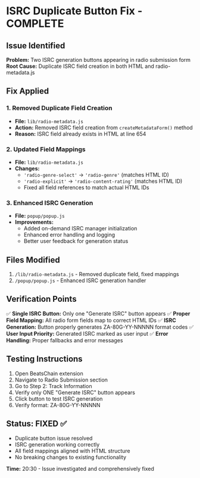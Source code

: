 # ISRC Duplicate Button Fix - COMPLETE

## Issue Identified
**Problem:** Two ISRC generation buttons appearing in radio submission form
**Root Cause:** Duplicate ISRC field creation in both HTML and radio-metadata.js

## Fix Applied

### 1. Removed Duplicate Field Creation
- **File:** `lib/radio-metadata.js`
- **Action:** Removed ISRC field creation from `createMetadataForm()` method
- **Reason:** ISRC field already exists in HTML at line 654

### 2. Updated Field Mappings
- **File:** `lib/radio-metadata.js`
- **Changes:**
  - `'radio-genre-select'` → `'radio-genre'` (matches HTML ID)
  - `'radio-explicit'` → `'radio-content-rating'` (matches HTML ID)
  - Fixed all field references to match actual HTML IDs

### 3. Enhanced ISRC Generation
- **File:** `popup/popup.js`
- **Improvements:**
  - Added on-demand ISRC manager initialization
  - Enhanced error handling and logging
  - Better user feedback for generation status

## Files Modified
1. `/lib/radio-metadata.js` - Removed duplicate field, fixed mappings
2. `/popup/popup.js` - Enhanced ISRC generation handler

## Verification Points
✅ **Single ISRC Button:** Only one "Generate ISRC" button appears
✅ **Proper Field Mapping:** All radio form fields map to correct HTML IDs
✅ **ISRC Generation:** Button properly generates ZA-80G-YY-NNNNN format codes
✅ **User Input Priority:** Generated ISRC marked as user input
✅ **Error Handling:** Proper fallbacks and error messages

## Testing Instructions
1. Open BeatsChain extension
2. Navigate to Radio Submission section
3. Go to Step 2: Track Information
4. Verify only ONE "Generate ISRC" button appears
5. Click button to test ISRC generation
6. Verify format: ZA-80G-YY-NNNNN

## Status: FIXED ✅
- Duplicate button issue resolved
- ISRC generation working correctly
- All field mappings aligned with HTML structure
- No breaking changes to existing functionality

**Time:** 20:30 - Issue investigated and comprehensively fixed